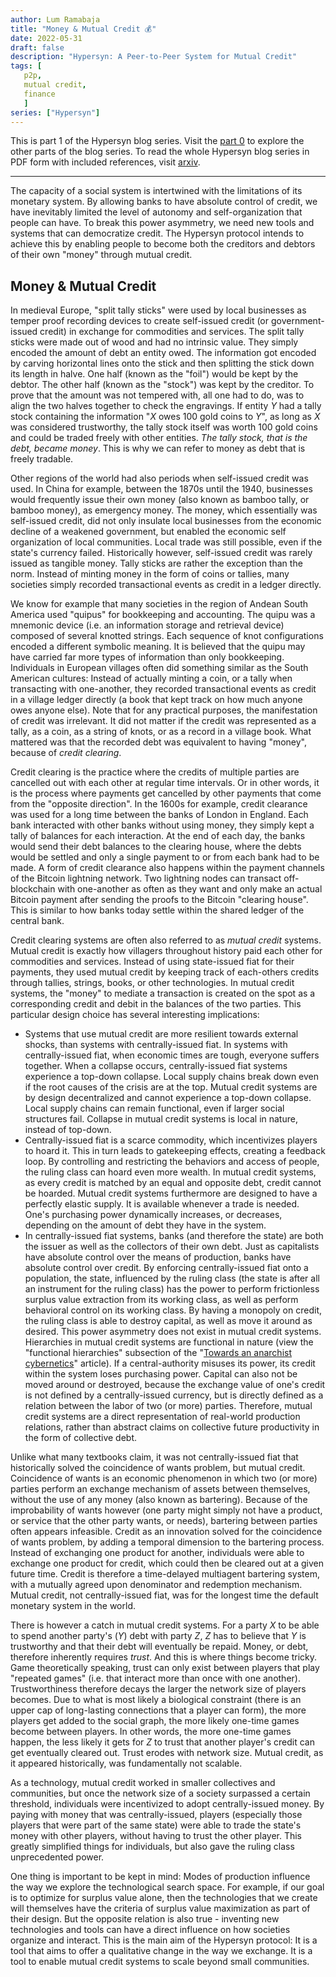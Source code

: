 ```yaml
---
author: Lum Ramabaja
title: "Money & Mutual Credit 💰"
date: 2022-05-31
draft: false
description: "Hypersyn: A Peer-to-Peer System for Mutual Credit"
tags: [
   p2p,
   mutual credit,
   finance
   ]
series: ["Hypersyn"]
---
```


This is part 1 of the Hypersyn blog series. Visit the [part 0](https://chainlesscoder.com/posts/hypersyn-a-peer-to-peer-system-for-mutual-credit/) to explore the other parts of the blog series. To read the whole Hypersyn blog series in PDF form with included references, visit [arxiv](https://arxiv.org/pdf/2206.04049.pdf).

---
<!--more-->
 
The capacity of a social system is intertwined with the limitations of its monetary system. By allowing banks to have absolute control of credit, we have inevitably limited the level of autonomy and self-organization that people can have. To break this power asymmetry, we need new tools and systems that can democratize credit. The Hypersyn protocol intends to achieve this by enabling people to become both the creditors and debtors of their own "money" through mutual credit.

## Money & Mutual Credit

In medieval Europe, "split tally sticks" were used by local businesses as temper proof recording devices to create self-issued credit (or government-issued credit) in exchange for commodities and services. The split tally sticks were made out of wood and had no intrinsic value. They simply encoded the amount of debt an entity owed. The information got encoded by carving horizontal lines onto the stick and then splitting the stick down its length in halve. One half (known as the "foil") would be kept by the debtor. The other half (known as the "stock") was kept by the creditor. To prove that the amount was not tempered with, all one had to do, was to align the two halves together to check the engravings. If entity $Y$ had a tally stock containing the information "$X$ owes 100 gold coins to $Y$", as long as $X$ was considered trustworthy, the tally stock itself was worth 100 gold coins and could be traded freely with other entities. *The tally stock, that is the debt, became money*. This is why we can refer to money as debt that is freely tradable.  

Other regions of the world had also periods when self-issued credit was used. In China for example, between the 1870s until the 1940, businesses would frequently issue their own money (also known as bamboo tally, or bamboo money), as emergency money. The money, which essentially was self-issued credit, did not only insulate local businesses from the economic decline of a weakened government, but enabled the economic self organization of local communities. Local trade was still possible, even if the state's currency failed. Historically however, self-issued credit was rarely issued as tangible money. Tally sticks are rather the exception than the norm. Instead of minting money in the form of coins or tallies, many societies simply recorded transactional events as credit in a ledger directly.

We know for example that many societies in the region of Andean South America used "quipus" for bookkeeping and accounting. The quipu was a mnemonic device (i.e. an information storage and retrieval device) composed of several knotted strings. Each sequence of knot configurations encoded a different symbolic meaning. It is believed that the quipu may have carried far more types of information than only bookkeeping. Individuals in European villages often did something similar as the South American cultures: Instead of actually minting a coin, or a tally when transacting with one-another, they recorded transactional events as credit in a village ledger directly (a book that kept track on how much anyone owes anyone else). Note that for any practical purposes, the manifestation of credit was irrelevant. It did not matter if the credit was represented as a tally, as a coin, as a string of knots, or as a record in a village book. What mattered was that the recorded debt was equivalent to having "money", because of *credit clearing*.

Credit clearing is the practice where the credits of multiple parties are cancelled out with each other at regular time intervals. Or in other words, it is the process where payments get cancelled by other payments that come from the "opposite direction". In the 1600s for example, credit clearance was used for a long time between the banks of London in England. Each bank interacted with other banks without using money, they simply kept a tally of balances for each interaction. At the end of each day, the banks would send their debt balances to the clearing house, where the debts would be settled and only a single payment to or from each bank had to be made. A form of credit clearance also happens within the payment channels of the Bitcoin lightning network. Two lightning nodes can transact off-blockchain with one-another as often as they want and only make an actual Bitcoin payment after sending the proofs to the Bitcoin "clearing house". This is similar to how banks today settle within the shared ledger of the central bank.

Credit clearing systems are often also referred to as *mutual credit* systems. Mutual credit is exactly how villagers throughout history paid each other for commodities and services. Instead of using state-issued fiat for their payments, they used mutual credit by keeping track of each-others credits through tallies, strings, books, or other technologies. In mutual credit systems, the "money" to mediate a transaction is created on the spot as a corresponding credit and debit in the balances of the two parties. This particular design choice has several interesting implications:

* Systems that use mutual credit are more resilient towards external shocks, than systems with centrally-issued fiat. In systems with centrally-issued fiat, when economic times are tough, everyone suffers together. When a collapse occurs, centrally-issued fiat systems experience a top-down collapse. Local supply chains break down even if the root causes of the crisis are at the top. Mutual credit systems are by design decentralized and cannot experience a top-down collapse. Local supply chains can remain functional, even if larger social structures fail. Collapse in mutual credit systems is local in nature, instead of top-down.
* Centrally-issued fiat is a scarce commodity, which incentivizes players to hoard it. This in turn leads to gatekeeping effects, creating a feedback loop. By controlling and restricting the behaviors and access of people, the ruling class can hoard even more wealth. In mutual credit systems, as every credit is matched by an equal and opposite debt, credit cannot be hoarded. Mutual credit systems furthermore are designed to have a perfectly elastic supply. It is available whenever a trade is needed. One's purchasing power dynamically increases, or decreases, depending on the amount of debt they have in the system.
* In centrally-issued fiat systems, banks (and therefore the state) are both the issuer as well as the collectors of their own debt. Just as capitalists have absolute control over the means of production, banks have absolute control over credit. By enforcing centrally-issued fiat onto a population, the state, influenced by the ruling class (the state is after all an instrument for the ruling class) has the power to perform frictionless surplus value extraction from its working class, as well as perform behavioral control on its working class. By having a monopoly on credit, the ruling class is able to destroy capital, as well as move it around as desired. This power asymmetry does not exist in mutual credit systems. Hierarchies in mutual credit systems are functional in nature (view the "functional hierarchies" subsection of the "[Towards an anarchist cybernetics](http://www.ephemerajournal.org/contribution/towards-anarchist-cybernetics-stafford-beer-self-organisation-and-radical-social)" article). If a central-authority misuses its power, its credit within the system loses purchasing power. Capital can also not be moved around or destroyed, because the exchange value of one's credit is not defined by a centrally-issued currency, but is directly defined as a relation between the labor of two (or more) parties. Therefore, mutual credit systems are a direct representation of real-world production relations, rather than abstract claims on collective future productivity in the form of collective debt.

Unlike what many textbooks claim, it was not centrally-issued fiat that historically solved the coincidence of wants problem, but mutual credit. Coincidence of wants is an economic phenomenon in which two (or more) parties perform an exchange mechanism of assets between themselves, without the use of any money (also known as bartering). Because of the improbability of wants however (one party might simply not have a product, or service that the other party wants, or needs), bartering between parties often appears infeasible. Credit as an innovation solved for the coincidence of wants problem, by adding a temporal dimension to the bartering process. Instead of exchanging one product for another, individuals were able to exchange one product for credit, which could then be cleared out at a given future time. Credit is therefore a time-delayed multiagent bartering system, with a mutually agreed upon denominator and redemption mechanism. Mutual credit, not centrally-issued fiat, was for the longest time the default monetary system in the world.

There is however a catch in mutual credit systems. For a party $X$ to be able to spend another party's ($Y$) debt with party $Z$, $Z$ has to believe that $Y$ is trustworthy and that their debt will eventually be repaid. Money, or debt, therefore inherently requires *trust*. And this is where things become tricky. Game theoretically speaking, trust can only exist between players that play "repeated games" (i.e. that interact more than once with one another). Trustworthiness therefore decays the larger the network size of players becomes. Due to what is most likely a biological constraint (there is an upper cap of long-lasting connections that a player can form), the more players get added to the social graph, the more likely one-time games become between players. In other words, the more one-time games happen, the less likely it gets for $Z$ to trust that another player's credit can get eventually cleared out. Trust erodes with network size. Mutual credit, as it appeared historically, was fundamentally not scalable.

As a technology, mutual credit worked in smaller collectives and communities, but once the network size of a society surpassed a certain threshold, individuals were incentivized to adopt centrally-issued money. By paying with money that was centrally-issued, players (especially those players that were part of the same state) were able to trade the state's money with other players, without having to trust the other player. This greatly simplified things for individuals, but also gave the ruling class unprecedented power.

One thing is important to be kept in mind: Modes of production influence the way we explore the technological search space. For example, if our goal is to optimize for surplus value alone, then the technologies that we create will themselves have the criteria of surplus value maximization as part of their design. But the opposite relation is also true - inventing new technologies and tools can have a direct influence on how societies organize and interact. This is the main aim of the Hypersyn protocol: It is a tool that aims to offer a qualitative change in the way we exchange. It is a tool to enable mutual credit systems to scale beyond small communities.
